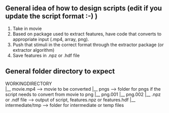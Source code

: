 ## General idea of how to design scripts (edit if you update the script format :-) )

1. Take in movie
2. Based on package used to extract features, have code that converts to appropriate input (.mp4, array, png).
3. Push that stimuli in the correct format through the extractor package (or extractor algorithm)
4. Save features in .npz or .hdf file

## General folder directory to expect

WORKINGDIRECTORY  
  |__ movie.mp4             --> movie to be converted
  |__ pngs                  --> folder for pngs if the script needs to convert from movie to png
      |__ png.001
      |__ png.002
  |__ .npz or .ndf file     --> output of script, features.npz or features.hdf
  |__ intermediate/tmp      --> folder for intermediate or temp files